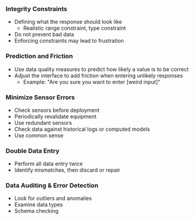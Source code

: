 ### Integrity Constraints
 - Defining what the response should look like
	- Realistic range constraint, type constraint
 - Do not prevent bad data
 - Enforcing constraints may lead to frustration

### Prediction and Friction
 - Use data quality measures to predict how likely a value is to be correct
 - Adjust the interface to add friction when entering unlikely responses
	 - Example: "Are you sure you want to enter [weird input]"

### Minimize Sensor Errors
 - Check sensors before deployment
 - Periodically revalidate equipment
 - Use redundant sensors
 - Check data against historical logs or computed models
 - Use common sense

### Double Data Entry
 - Perform all data entry twice
 - Identify mismatches, then discard or repair

### Data Auditing & Error Detection
- Look for outliers and anomalies
- Examine data types
- Schema checking
